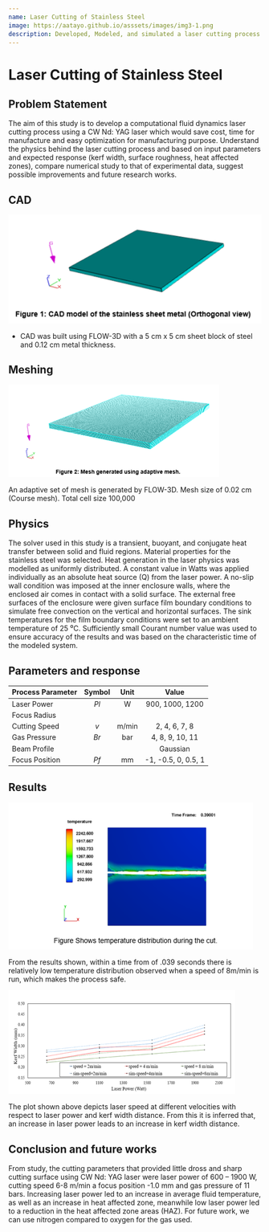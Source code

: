 ```yaml
---
name: Laser Cutting of Stainless Steel
image: https://aatayo.github.io/asssets/images/img3-1.png
description: Developed, Modeled, and simulated a laser cutting process of stainless-steel sheet metal of thickness 2.5cm.
---
```


# Laser Cutting of Stainless Steel

## Problem Statement

The aim of this study is to develop a computational fluid dynamics laser cutting process using a CW Nd: YAG laser which would save cost, time for manufacture and easy optimization for manufacturing purpose. Understand the physics behind the laser cutting process and based on input parameters and expected response (kerf width, surface roughness, heat affected zones), compare numerical study to that of experimental data, suggest possible improvements and future research works.

## CAD

![](../assets/images/img3-1.png "Fig 1")

- CAD was built using FLOW-3D with a 5 cm x 5 cm sheet block of steel and 0.12 cm metal thickness.

## Meshing

![](../assets/images/img3-2.png "Fig 2")

An adaptive set of mesh is generated by FLOW-3D. Mesh size of 0.02 cm (Course mesh). Total cell size 100,000

## Physics

The solver used in this study is a transient, buoyant, and conjugate heat transfer between solid and fluid regions. Material properties for the stainless steel was selected. Heat generation in the laser physics was modelled as uniformly distributed. A constant value in Watts was applied individually as an absolute heat source (Q) from the laser power. A no-slip wall condition was imposed at the inner enclosure walls, where the enclosed air comes in contact with a solid surface. The external free surfaces of the enclosure were given surface film boundary conditions to simulate free convection on the vertical and horizontal surfaces. The sink temperatures for the film boundary conditions were set to an ambient temperature of 25 ⁰C. Sufficiently small Courant number value was used to ensure accuracy of the results and was based on the characteristic time of the modeled system.

## Parameters and response

| Process Parameter | Symbol | Unit  | Value               |
| :---------------  |:-----: | :---: | :-----------------: |
| Laser Power       | *Pl*   | W     | 900, 1000, 1200     |
| Focus Radius      |        |       |                     |
| Cutting Speed     | *v*    | m/min | 2, 4, 6, 7, 8       |
| Gas Pressure      | *Br*   | bar   | 4, 8, 9, 10, 11     |
| Beam Profile      |        |       | Gaussian            |
| Focus Position    | *Pf*   | mm    | -1, -0.5, 0, 0.5, 1 |


## Results

![](../assets/images/img3-3.png "Fig 3")

From the results shown, within a time from of .039 seconds there is relatively low temperature distribution observed when a speed of 8m/min is run, which makes the process safe.

![](../assets/images/img3-4.png "Fig 4")

The plot shown above depicts laser speed at different velocities with respect to laser power and kerf width distance. From this it is inferred that, an increase in laser power leads to an increase in kerf width distance.

## Conclusion and future works

From study, the cutting parameters that provided little dross and sharp cutting surface using CW Nd: YAG laser were laser power of 600 – 1900 W, cutting speed 6-8 m/min a focus position -1.0 mm and gas pressure of 11 bars. 
Increasing laser power led to an increase in average fluid temperature, as well as an increase in heat affected zone, meanwhile low laser power led to a reduction in the heat affected zone areas (HAZ). For future work, we can use nitrogen compared to oxygen for the gas used.